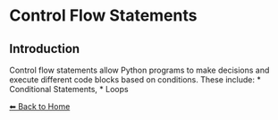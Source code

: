 # Control Flow Statements

## Introduction

Control flow statements allow Python programs to make decisions and execute different code blocks based on conditions. These include: 
    * Conditional Statements, 
    * Loops

[⬅ Back to Home](../index.md)
